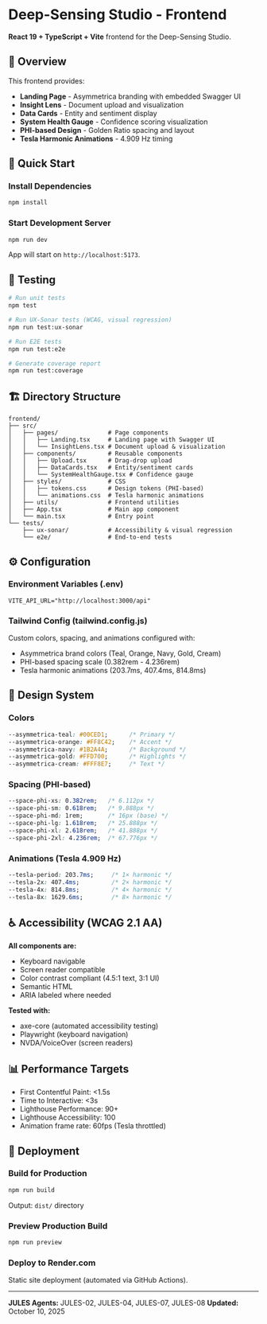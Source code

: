 # Deep-Sensing Studio - Frontend

**React 19 + TypeScript + Vite** frontend for the Deep-Sensing Studio.

## 🎯 Overview

This frontend provides:
- **Landing Page** - Asymmetrica branding with embedded Swagger UI
- **Insight Lens** - Document upload and visualization
- **Data Cards** - Entity and sentiment display
- **System Health Gauge** - Confidence scoring visualization
- **PHI-based Design** - Golden Ratio spacing and layout
- **Tesla Harmonic Animations** - 4.909 Hz timing

## 🚀 Quick Start

### **Install Dependencies**

```bash
npm install
```

### **Start Development Server**

```bash
npm run dev
```

App will start on `http://localhost:5173`.

## 🧪 Testing

```bash
# Run unit tests
npm test

# Run UX-Sonar tests (WCAG, visual regression)
npm run test:ux-sonar

# Run E2E tests
npm run test:e2e

# Generate coverage report
npm run test:coverage
```

## 🏗️ Directory Structure

```
frontend/
├── src/
│   ├── pages/              # Page components
│   │   ├── Landing.tsx     # Landing page with Swagger UI
│   │   └── InsightLens.tsx # Document upload & visualization
│   ├── components/         # Reusable components
│   │   ├── Upload.tsx      # Drag-drop upload
│   │   ├── DataCards.tsx   # Entity/sentiment cards
│   │   └── SystemHealthGauge.tsx # Confidence gauge
│   ├── styles/             # CSS
│   │   ├── tokens.css      # Design tokens (PHI-based)
│   │   └── animations.css  # Tesla harmonic animations
│   ├── utils/              # Frontend utilities
│   ├── App.tsx             # Main app component
│   └── main.tsx            # Entry point
└── tests/
    ├── ux-sonar/           # Accessibility & visual regression
    └── e2e/                # End-to-end tests
```

## ⚙️ Configuration

### **Environment Variables (.env)**

```env
VITE_API_URL="http://localhost:3000/api"
```

### **Tailwind Config (tailwind.config.js)**

Custom colors, spacing, and animations configured with:
- Asymmetrica brand colors (Teal, Orange, Navy, Gold, Cream)
- PHI-based spacing scale (0.382rem - 4.236rem)
- Tesla harmonic animations (203.7ms, 407.4ms, 814.8ms)

## 🎨 Design System

### **Colors**

```css
--asymmetrica-teal: #00CED1;      /* Primary */
--asymmetrica-orange: #FF8C42;    /* Accent */
--asymmetrica-navy: #1B2A4A;      /* Background */
--asymmetrica-gold: #FFD700;      /* Highlights */
--asymmetrica-cream: #FFF8E7;     /* Text */
```

### **Spacing (PHI-based)**

```css
--space-phi-xs: 0.382rem;   /* 6.112px */
--space-phi-sm: 0.618rem;   /* 9.888px */
--space-phi-md: 1rem;       /* 16px (base) */
--space-phi-lg: 1.618rem;   /* 25.888px */
--space-phi-xl: 2.618rem;   /* 41.888px */
--space-phi-2xl: 4.236rem;  /* 67.776px */
```

### **Animations (Tesla 4.909 Hz)**

```css
--tesla-period: 203.7ms;     /* 1× harmonic */
--tesla-2x: 407.4ms;         /* 2× harmonic */
--tesla-4x: 814.8ms;         /* 4× harmonic */
--tesla-8x: 1629.6ms;        /* 8× harmonic */
```

## ♿ Accessibility (WCAG 2.1 AA)

**All components are:**
- Keyboard navigable
- Screen reader compatible
- Color contrast compliant (4.5:1 text, 3:1 UI)
- Semantic HTML
- ARIA labeled where needed

**Tested with:**
- axe-core (automated accessibility testing)
- Playwright (keyboard navigation)
- NVDA/VoiceOver (screen readers)

## 📊 Performance Targets

- First Contentful Paint: <1.5s
- Time to Interactive: <3s
- Lighthouse Performance: 90+
- Lighthouse Accessibility: 100
- Animation frame rate: 60fps (Tesla throttled)

## 🚀 Deployment

### **Build for Production**

```bash
npm run build
```

Output: `dist/` directory

### **Preview Production Build**

```bash
npm run preview
```

### **Deploy to Render.com**

Static site deployment (automated via GitHub Actions).

---

**JULES Agents:** JULES-02, JULES-04, JULES-07, JULES-08
**Updated:** October 10, 2025
